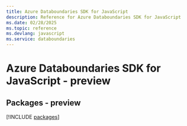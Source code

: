 ```yaml
---
title: Azure Databoundaries SDK for JavaScript
description: Reference for Azure Databoundaries SDK for JavaScript
ms.date: 02/28/2025
ms.topic: reference
ms.devlang: javascript
ms.service: databoundaries
---
```

# Azure Databoundaries SDK for JavaScript - preview
## Packages - preview
[!INCLUDE [packages](databoundaries-index.md)]